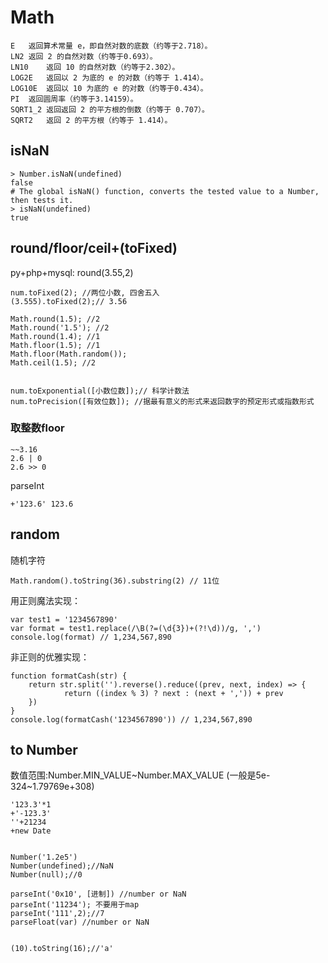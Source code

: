 # Math

	E	返回算术常量 e，即自然对数的底数（约等于2.718）。
	LN2	返回 2 的自然对数（约等于0.693）。
	LN10	返回 10 的自然对数（约等于2.302）。
	LOG2E	返回以 2 为底的 e 的对数（约等于 1.414）。
	LOG10E	返回以 10 为底的 e 的对数（约等于0.434）。
	PI	返回圆周率（约等于3.14159）。
	SQRT1_2	返回返回 2 的平方根的倒数（约等于 0.707）。
	SQRT2	返回 2 的平方根（约等于 1.414）。

## isNaN

    > Number.isNaN(undefined)
    false
    # The global isNaN() function, converts the tested value to a Number, then tests it.
    > isNaN(undefined)
    true

## round/floor/ceil+(toFixed)
py+php+mysql: round(3.55,2)

	num.toFixed(2); //两位小数, 四舍五入
	(3.555).toFixed(2);// 3.56

	Math.round(1.5); //2
	Math.round('1.5'); //2
	Math.round(1.4); //1
	Math.floor(1.5); //1
	Math.floor(Math.random());
	Math.ceil(1.5);	//2


	num.toExponential([小数位数]);// 科学计数法
	num.toPrecision([有效位数]); //据最有意义的形式来返回数字的预定形式或指数形式

### 取整数floor

    ~~3.16 
    2.6 | 0
    2.6 >> 0

parseInt

    +'123.6' 123.6

## random
随机字符

    Math.random().toString(36).substring(2) // 11位

用正则魔法实现：

    var test1 = '1234567890'
    var format = test1.replace(/\B(?=(\d{3})+(?!\d))/g, ',')
    console.log(format) // 1,234,567,890

非正则的优雅实现：

    function formatCash(str) {
        return str.split('').reverse().reduce((prev, next, index) => {
                return ((index % 3) ? next : (next + ',')) + prev
        })
    }
    console.log(formatCash('1234567890')) // 1,234,567,890

## to Number
数值范围:Number.MIN_VALUE~Number.MAX_VALUE (一般是5e-324~1.79769e+308)

    '123.3'*1
    +'-123.3'
    ''+21234
    +new Date


    Number('1.2e5')
	Number(undefined);//NaN
	Number(null);//0

	parseInt('0x10', [进制]) //number or NaN
    parseInt('11234'); 不要用于map
    parseInt('111',2);//7
	parseFloat(var) //number or NaN


	(10).toString(16);//'a'
